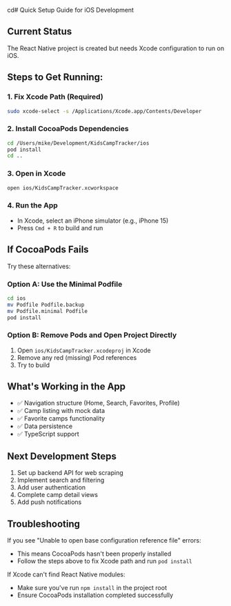 cd# Quick Setup Guide for iOS Development

## Current Status
The React Native project is created but needs Xcode configuration to run on iOS.

## Steps to Get Running:

### 1. Fix Xcode Path (Required)
```bash
sudo xcode-select -s /Applications/Xcode.app/Contents/Developer
```

### 2. Install CocoaPods Dependencies
```bash
cd /Users/mike/Development/KidsCampTracker/ios
pod install
cd ..
```

### 3. Open in Xcode
```bash
open ios/KidsCampTracker.xcworkspace
```

### 4. Run the App
- In Xcode, select an iPhone simulator (e.g., iPhone 15)
- Press `Cmd + R` to build and run

## If CocoaPods Fails

Try these alternatives:

### Option A: Use the Minimal Podfile
```bash
cd ios
mv Podfile Podfile.backup
mv Podfile.minimal Podfile
pod install
```

### Option B: Remove Pods and Open Project Directly
1. Open `ios/KidsCampTracker.xcodeproj` in Xcode
2. Remove any red (missing) Pod references
3. Try to build

## What's Working in the App

- ✅ Navigation structure (Home, Search, Favorites, Profile)
- ✅ Camp listing with mock data
- ✅ Favorite camps functionality
- ✅ Data persistence
- ✅ TypeScript support

## Next Development Steps

1. Set up backend API for web scraping
2. Implement search and filtering
3. Add user authentication
4. Complete camp detail views
5. Add push notifications

## Troubleshooting

If you see "Unable to open base configuration reference file" errors:
- This means CocoaPods hasn't been properly installed
- Follow the steps above to fix Xcode path and run `pod install`

If Xcode can't find React Native modules:
- Make sure you've run `npm install` in the project root
- Ensure CocoaPods installation completed successfully
